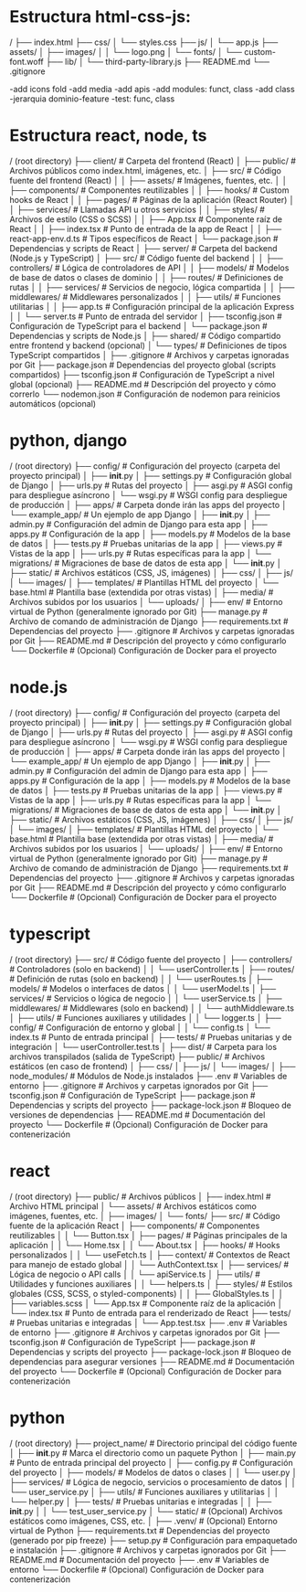 # Estructura html-css-js:

/
├── index.html
├── css/
│   └── styles.css
├── js/
│   └── app.js
├── assets/
│   ├── images/
│   │   └── logo.png
│   └── fonts/
│       └── custom-font.woff
├── lib/
│   └── third-party-library.js
├── README.md
└── .gitignore


-add icons fold
-add media
-add apis
-add modules: funct, class
-add class
-jerarquia dominio-feature
-test: func, class



# Estructura react, node, ts

/ (root directory)
├── client/                   # Carpeta del frontend (React)
│   ├── public/               # Archivos públicos como index.html, imágenes, etc.
│   ├── src/                  # Código fuente del frontend (React)
│   │   ├── assets/           # Imágenes, fuentes, etc.
│   │   ├── components/       # Componentes reutilizables
│   │   ├── hooks/            # Custom hooks de React
│   │   ├── pages/            # Páginas de la aplicación (React Router)
│   │   ├── services/         # Llamadas API u otros servicios
│   │   ├── styles/           # Archivos de estilo (CSS o SCSS)
│   │   ├── App.tsx           # Componente raíz de React
│   │   ├── index.tsx         # Punto de entrada de la app de React
│   │   ├── react-app-env.d.ts # Tipos específicos de React
│   └── package.json          # Dependencias y scripts de React
│
├── server/                   # Carpeta del backend (Node.js y TypeScript)
│   ├── src/                  # Código fuente del backend
│   │   ├── controllers/      # Lógica de controladores de API
│   │   ├── models/           # Modelos de base de datos o clases de dominio
│   │   ├── routes/           # Definiciones de rutas
│   │   ├── services/         # Servicios de negocio, lógica compartida
│   │   ├── middlewares/      # Middlewares personalizados
│   │   ├── utils/            # Funciones utilitarias
│   │   ├── app.ts            # Configuración principal de la aplicación Express
│   │   └── server.ts         # Punto de entrada del servidor
│   ├── tsconfig.json         # Configuración de TypeScript para el backend
│   └── package.json          # Dependencias y scripts de Node.js
│
├── shared/                   # Código compartido entre frontend y backend (opcional)
│   └── types/                # Definiciones de tipos TypeScript compartidos
│
├── .gitignore                # Archivos y carpetas ignoradas por Git
├── package.json              # Dependencias del proyecto global (scripts compartidos)
├── tsconfig.json             # Configuración de TypeScript a nivel global (opcional)
├── README.md                 # Descripción del proyecto y cómo correrlo
└── nodemon.json              # Configuración de nodemon para reinicios automáticos (opcional)




# python, django

/ (root directory)
├── config/                   # Configuración del proyecto (carpeta del proyecto principal)
│   ├── __init__.py
│   ├── settings.py           # Configuración global de Django
│   ├── urls.py               # Rutas del proyecto
│   ├── asgi.py               # ASGI config para despliegue asíncrono
│   └── wsgi.py               # WSGI config para despliegue de producción
│
├── apps/                     # Carpeta donde irán las apps del proyecto
│   └── example_app/          # Un ejemplo de app Django
│       ├── __init__.py
│       ├── admin.py          # Configuración del admin de Django para esta app
│       ├── apps.py           # Configuración de la app
│       ├── models.py         # Modelos de la base de datos
│       ├── tests.py          # Pruebas unitarias de la app
│       ├── views.py          # Vistas de la app
│       ├── urls.py           # Rutas específicas para la app
│       └── migrations/       # Migraciones de base de datos de esta app
│           └── __init__.py
│
├── static/                   # Archivos estáticos (CSS, JS, imágenes)
│   ├── css/
│   ├── js/
│   └── images/
│
├── templates/                # Plantillas HTML del proyecto
│   └── base.html             # Plantilla base (extendida por otras vistas)
│
├── media/                    # Archivos subidos por los usuarios
│   └── uploads/
│
├── env/                      # Entorno virtual de Python (generalmente ignorado por Git)
├── manage.py                 # Archivo de comando de administración de Django
├── requirements.txt          # Dependencias del proyecto
├── .gitignore                # Archivos y carpetas ignoradas por Git
├── README.md                 # Descripción del proyecto y cómo configurarlo
└── Dockerfile                # (Opcional) Configuración de Docker para el proyecto



# node.js

/ (root directory)
├── config/                   # Configuración del proyecto (carpeta del proyecto principal)
│   ├── __init__.py
│   ├── settings.py           # Configuración global de Django
│   ├── urls.py               # Rutas del proyecto
│   ├── asgi.py               # ASGI config para despliegue asíncrono
│   └── wsgi.py               # WSGI config para despliegue de producción
│
├── apps/                     # Carpeta donde irán las apps del proyecto
│   └── example_app/          # Un ejemplo de app Django
│       ├── __init__.py
│       ├── admin.py          # Configuración del admin de Django para esta app
│       ├── apps.py           # Configuración de la app
│       ├── models.py         # Modelos de la base de datos
│       ├── tests.py          # Pruebas unitarias de la app
│       ├── views.py          # Vistas de la app
│       ├── urls.py           # Rutas específicas para la app
│       └── migrations/       # Migraciones de base de datos de esta app
│           └── __init__.py
│
├── static/                   # Archivos estáticos (CSS, JS, imágenes)
│   ├── css/
│   ├── js/
│   └── images/
│
├── templates/                # Plantillas HTML del proyecto
│   └── base.html             # Plantilla base (extendida por otras vistas)
│
├── media/                    # Archivos subidos por los usuarios
│   └── uploads/
│
├── env/                      # Entorno virtual de Python (generalmente ignorado por Git)
├── manage.py                 # Archivo de comando de administración de Django
├── requirements.txt          # Dependencias del proyecto
├── .gitignore                # Archivos y carpetas ignoradas por Git
├── README.md                 # Descripción del proyecto y cómo configurarlo
└── Dockerfile                # (Opcional) Configuración de Docker para el proyecto




# typescript

/ (root directory)
├── src/                     # Código fuente del proyecto
│   ├── controllers/         # Controladores (solo en backend)
│   │   └── userController.ts
│   ├── routes/              # Definición de rutas (solo en backend)
│   │   └── userRoutes.ts
│   ├── models/              # Modelos o interfaces de datos
│   │   └── userModel.ts
│   ├── services/            # Servicios o lógica de negocio
│   │   └── userService.ts
│   ├── middlewares/         # Middlewares (solo en backend)
│   │   └── authMiddleware.ts
│   ├── utils/               # Funciones auxiliares y utilidades
│   │   └── logger.ts
│   ├── config/              # Configuración de entorno y global
│   │   └── config.ts
│   └── index.ts             # Punto de entrada principal
│
├── tests/                   # Pruebas unitarias y de integración
│   └── userController.test.ts
│
├── dist/                    # Carpeta para los archivos transpilados (salida de TypeScript)
├── public/                  # Archivos estáticos (en caso de frontend)
│   ├── css/
│   ├── js/
│   └── images/
│
├── node_modules/            # Módulos de Node.js instalados
├── .env                     # Variables de entorno
├── .gitignore               # Archivos y carpetas ignorados por Git
├── tsconfig.json            # Configuración de TypeScript
├── package.json             # Dependencias y scripts del proyecto
├── package-lock.json        # Bloqueo de versiones de dependencias
├── README.md                # Documentación del proyecto
└── Dockerfile               # (Opcional) Configuración de Docker para contenerización




# react

/ (root directory)
├── public/                   # Archivos públicos
│   ├── index.html            # Archivo HTML principal
│   └── assets/               # Archivos estáticos como imágenes, fuentes, etc.
│       ├── images/
│       └── fonts/
├── src/                      # Código fuente de la aplicación React
│   ├── components/           # Componentes reutilizables
│   │   └── Button.tsx
│   ├── pages/                # Páginas principales de la aplicación
│   │   └── Home.tsx
│   │   └── About.tsx
│   ├── hooks/                # Hooks personalizados
│   │   └── useFetch.ts
│   ├── context/              # Contextos de React para manejo de estado global
│   │   └── AuthContext.tsx
│   ├── services/             # Lógica de negocio o API calls
│   │   └── apiService.ts
│   ├── utils/                # Utilidades y funciones auxiliares
│   │   └── helpers.ts
│   ├── styles/               # Estilos globales (CSS, SCSS, o styled-components)
│   │   ├── GlobalStyles.ts
│   │   ├── variables.scss
│   └── App.tsx               # Componente raíz de la aplicación
│   └── index.tsx             # Punto de entrada para el renderizado de React
├── tests/                    # Pruebas unitarias e integradas
│   └── App.test.tsx
├── .env                      # Variables de entorno
├── .gitignore                # Archivos y carpetas ignorados por Git
├── tsconfig.json             # Configuración de TypeScript
├── package.json              # Dependencias y scripts del proyecto
├── package-lock.json         # Bloqueo de dependencias para asegurar versiones
├── README.md                 # Documentación del proyecto
└── Dockerfile                # (Opcional) Configuración de Docker para contenerización



# python

/ (root directory)
├── project_name/               # Directorio principal del código fuente
│   ├── __init__.py             # Marca el directorio como un paquete Python
│   ├── main.py                 # Punto de entrada principal del proyecto
│   ├── config.py               # Configuración del proyecto
│   ├── models/                 # Modelos de datos o clases
│   │   └── user.py
│   ├── services/               # Lógica de negocio, servicios o procesamiento de datos
│   │   └── user_service.py
│   ├── utils/                  # Funciones auxiliares y utilitarias
│   │   └── helper.py
│   ├── tests/                  # Pruebas unitarias e integradas
│   │   ├── __init__.py
│   │   └── test_user_service.py
│   └── static/                 # (Opcional) Archivos estáticos como imágenes, CSS, etc.
│
├── .venv/                      # (Opcional) Entorno virtual de Python
├── requirements.txt            # Dependencias del proyecto (generado por pip freeze)
├── setup.py                    # Configuración para empaquetado e instalación
├── .gitignore                  # Archivos y carpetas ignorados por Git
├── README.md                   # Documentación del proyecto
├── .env                        # Variables de entorno
└── Dockerfile                  # (Opcional) Configuración de Docker para contenerización
